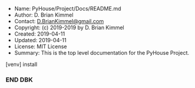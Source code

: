 * Name:      PyHouse/Project/Docs/README.md
* Author:    D. Brian Kimmel
* Contact:   D.BrianKimmel@gmail.com
* Copyright: (c) 2019-2019 by D. Brian Kimmel
* Created:   2019-04-11
* Updated:   2019-04-11
* License:   MIT License
* Summary:   This is the top level documentation for the PyHouse Project.

[venv] install
### END DBK
